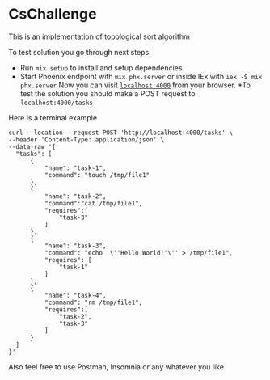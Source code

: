 # CsChallenge

This is an implementation of topological sort algorithm

To test solution you go through next steps:

  * Run `mix setup` to install and setup dependencies
  * Start Phoenix endpoint with `mix phx.server` or inside IEx with `iex -S mix phx.server` Now you can visit [`localhost:4000`](http://localhost:4000) from your browser.
  *To test the solution you should make a POST request to `localhost:4000/tasks`
    
Here is a terminal example
  ```
curl --location --request POST 'http://localhost:4000/tasks' \
--header 'Content-Type: application/json' \
--data-raw '{
    "tasks": [
        {
            "name": "task-1",
            "command": "touch /tmp/file1"
        },
        {
            "name": "task-2",
            "command":"cat /tmp/file1",
            "requires":[
                "task-3"
            ]
        },
        {
            "name": "task-3",
            "command": "echo '\''Hello World!'\'' > /tmp/file1",
            "requires": [
                "task-1"
            ]
        },
        {
            "name": "task-4",
            "command": "rm /tmp/file1",
            "requires":[
                "task-2",
                "task-3"
            ]
        }
    ]
}'
  ``` 
Also feel free to use Postman, Insomnia or any whatever you like
